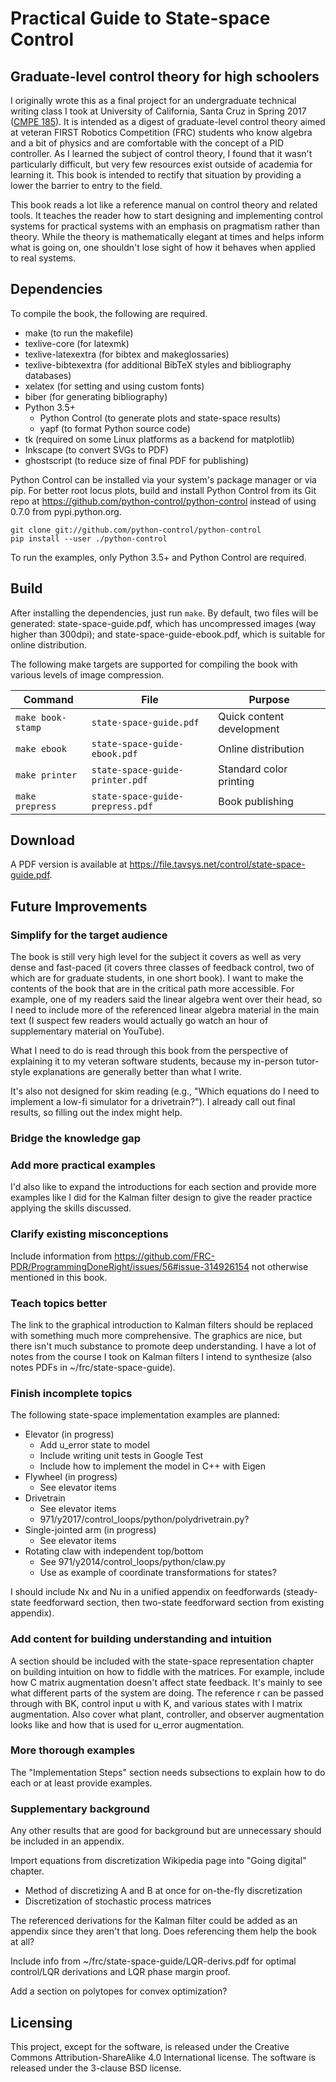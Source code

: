 # Practical Guide to State-space Control
## Graduate-level control theory for high schoolers

I originally wrote this as a final project for an undergraduate technical
writing class I took at University of California, Santa Cruz in Spring 2017
([CMPE 185](https://cmpe185-spring17-01.courses.soe.ucsc.edu/)). It is intended
as a digest of graduate-level control theory aimed at veteran FIRST Robotics
Competition (FRC) students who know algebra and a bit of physics and are
comfortable with the concept of a PID controller. As I learned the subject of
control theory, I found that it wasn't particularly difficult, but very few
resources exist outside of academia for learning it. This book is intended to
rectify that situation by providing a lower the barrier to entry to the field.

This book reads a lot like a reference manual on control theory and related
tools. It teaches the reader how to start designing and implementing control
systems for practical systems with an emphasis on pragmatism rather than theory.
While the theory is mathematically elegant at times and helps inform what is
going on, one shouldn't lose sight of how it behaves when applied to real
systems.

## Dependencies

To compile the book, the following are required.

* make (to run the makefile)
* texlive-core (for latexmk)
* texlive-latexextra (for bibtex and makeglossaries)
* texlive-bibtexextra (for additional BibTeX styles and bibliography databases)
* xelatex (for setting and using custom fonts)
* biber (for generating bibliography)
* Python 3.5+
  * Python Control (to generate plots and state-space results)
  * yapf (to format Python source code)
* tk (required on some Linux platforms as a backend for matplotlib)
* Inkscape (to convert SVGs to PDF)
* ghostscript (to reduce size of final PDF for publishing)

Python Control can be installed via your system's package manager or via pip.
For better root locus plots, build and install Python Control from its Git repo
at https://github.com/python-control/python-control instead of using 0.7.0 from
pypi.python.org.

```
git clone git://github.com/python-control/python-control
pip install --user ./python-control
```

To run the examples, only Python 3.5+ and Python Control are required.

## Build

After installing the dependencies, just run `make`. By default, two files will
be generated: state-space-guide.pdf, which has uncompressed images (way higher
than 300dpi); and state-space-guide-ebook.pdf, which is suitable for online
distribution.

The following make targets are supported for compiling the book with various
levels of image compression.

|Command          |File                            |Purpose                  |
|-----------------|--------------------------------|-------------------------|
|`make book-stamp`|`state-space-guide.pdf`         |Quick content development|
|`make ebook`     |`state-space-guide-ebook.pdf`   |Online distribution      |
|`make printer`   |`state-space-guide-printer.pdf` |Standard color printing  |
|`make prepress`  |`state-space-guide-prepress.pdf`|Book publishing          |

## Download

A PDF version is available at
https://file.tavsys.net/control/state-space-guide.pdf.

## Future Improvements

### Simplify for the target audience

The book is still very high level for the subject it covers as well as very
dense and fast-paced (it covers three classes of feedback control, two of which
are for graduate students, in one short book). I want to make the contents of
the book that are in the critical path more accessible. For example, one of my
readers said the linear algebra went over their head, so I need to include more
of the referenced linear algebra material in the main text (I suspect few
readers would actually go watch an hour of supplementary material on YouTube).

What I need to do is read through this book from the perspective of explaining
it to my veteran software students, because my in-person tutor-style
explanations are generally better than what I write.

It's also not designed for skim reading (e.g., "Which equations do I need to
implement a low-fi simulator for a drivetrain?"). I already call out final
results, so filling out the index might help.

### Bridge the knowledge gap

### Add more practical examples

I'd also like to expand the introductions for each section and provide more
examples like I did for the Kalman filter design to give the reader practice
applying the skills discussed.

### Clarify existing misconceptions

Include information from
https://github.com/FRC-PDR/ProgrammingDoneRight/issues/56#issue-314926154 not
otherwise mentioned in this book.

### Teach topics better

The link to the graphical introduction to Kalman filters should be replaced with
something much more comprehensive. The graphics are nice, but there isn't much
substance to promote deep understanding. I have a lot of notes from the course I
took on Kalman filters I intend to synthesize (also notes PDFs in
~/frc/state-space-guide).

### Finish incomplete topics

The following state-space implementation examples are planned:

* Elevator (in progress)
  * Add u_error state to model
  * Include writing unit tests in Google Test
  * Include how to implement the model in C++ with Eigen
* Flywheel (in progress)
  * See elevator items
* Drivetrain
  * See elevator items
  * 971/y2017/control_loops/python/polydrivetrain.py?
* Single-jointed arm (in progress)
  * See elevator items
* Rotating claw with independent top/bottom
  * See 971/y2014/control_loops/python/claw.py
  * Use as example of coordinate transformations for states?

I should include Nx and Nu in a unified appendix on feedforwards (steady-state
feedforward section, then two-state feedforward section from existing appendix).

### Add content for building understanding and intuition

A section should be included with the state-space representation chapter on
building intuition on how to fiddle with the matrices. For example, include how
C matrix augmentation doesn't affect state feedback. It's mainly to see what
different parts of the system are doing. The reference r can be passed through
with BK, control input u with K, and various states with I matrix augmentation.
Also cover what plant, controller, and observer augmentation looks like and how
that is used for u_error augmentation.

### More thorough examples

The "Implementation Steps" section needs subsections to explain how to do each
or at least provide examples.

### Supplementary background

Any other results that are good for background but are unnecessary should be
included in an appendix.

Import equations from discretization Wikipedia page into "Going digital"
chapter.
* Method of discretizing A and B at once for on-the-fly discretization
* Discretization of stochastic process matrices

The referenced derivations for the Kalman filter could be added as an appendix
since they aren't that long. Does referencing them help the book at all?

Include info from ~/frc/state-space-guide/LQR-derivs.pdf for optimal control/LQR
derivations and LQR phase margin proof.

Add a section on polytopes for convex optimization?

## Licensing

This project, except for the software, is released under the Creative Commons
Attribution-ShareAlike 4.0 International license. The software is released under
the 3-clause BSD license.
